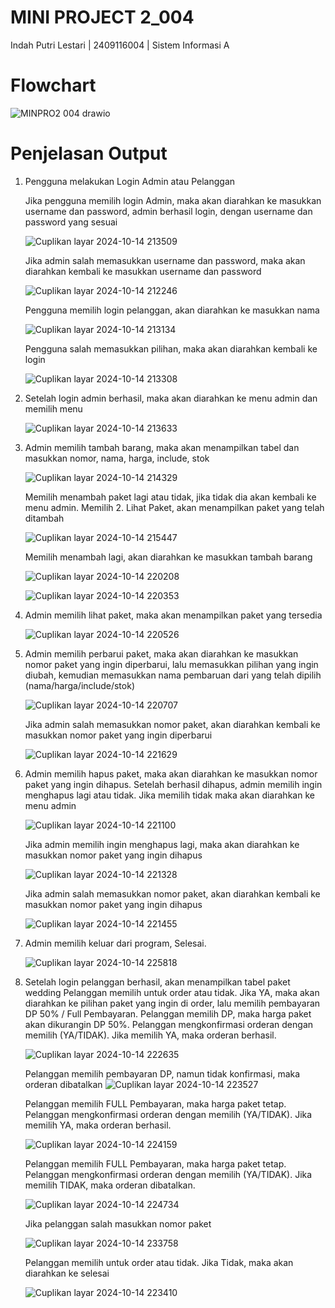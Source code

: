# MINI PROJECT 2_004
Indah Putri Lestari | 2409116004 | Sistem Informasi A

# Flowchart

![MINPRO2 004 drawio](https://github.com/user-attachments/assets/754c0afe-0321-4d29-8057-216e177cae61)

# Penjelasan Output
1. Pengguna melakukan Login Admin atau Pelanggan

   Jika pengguna memilih login Admin, maka akan diarahkan ke masukkan username dan password, admin berhasil login, dengan username dan password yang sesuai
   
   ![Cuplikan layar 2024-10-14 213509](https://github.com/user-attachments/assets/adbcbb6e-050e-43d5-bfa9-602329037d49)

    Jika admin salah memasukkan username dan password, maka akan diarahkan kembali ke masukkan username dan password
   
   ![Cuplikan layar 2024-10-14 212246](https://github.com/user-attachments/assets/946dca74-8791-4399-bb00-f9dde3e0f0f4)

   Pengguna memilih login pelanggan, akan diarahkan ke masukkan nama

   ![Cuplikan layar 2024-10-14 213134](https://github.com/user-attachments/assets/59591b4e-8e45-454a-b6d2-acc09ae956e6)

   Pengguna salah memasukkan pilihan, maka akan diarahkan kembali ke login
   
    ![Cuplikan layar 2024-10-14 213308](https://github.com/user-attachments/assets/2381fa42-6597-415d-b3e8-39b0bf766f45)

2. Setelah login admin berhasil, maka akan diarahkan ke menu admin dan memilih menu

   ![Cuplikan layar 2024-10-14 213633](https://github.com/user-attachments/assets/b6893f2d-38e0-426e-8337-2c546408433c)

3. Admin memilih tambah barang, maka akan menampilkan tabel dan masukkan nomor, nama, harga, include, stok

   ![Cuplikan layar 2024-10-14 214329](https://github.com/user-attachments/assets/8ee166b9-8e66-4579-8afd-4a4eaa6e4ec0)

   Memilih menambah paket lagi atau tidak, jika tidak dia akan kembali ke menu admin. Memilih 2. Lihat Paket, akan menampilkan paket yang telah ditambah
     
   ![Cuplikan layar 2024-10-14 215447](https://github.com/user-attachments/assets/f7380c98-1aee-44b6-b5a7-d31532af0fc5)

    Memilih menambah lagi, akan diarahkan ke masukkan tambah barang
   
    ![Cuplikan layar 2024-10-14 220208](https://github.com/user-attachments/assets/aea92551-ac7f-452e-a747-fde50fa2d525)

    ![Cuplikan layar 2024-10-14 220353](https://github.com/user-attachments/assets/233b281b-0424-4424-9a08-f244b4e5dcc3)

3. Admin memilih lihat paket, maka akan menampilkan paket yang tersedia

   ![Cuplikan layar 2024-10-14 220526](https://github.com/user-attachments/assets/8f5c4bb2-55aa-468a-b9dd-9349d704ab7b)

4. Admin memilih perbarui paket, maka akan diarahkan ke masukkan nomor paket yang ingin diperbarui, lalu memasukkan pilihan yang ingin diubah, kemudian memasukkan nama pembaruan dari yang telah dipilih (nama/harga/include/stok)

   ![Cuplikan layar 2024-10-14 220707](https://github.com/user-attachments/assets/01d1cc3c-f200-42c8-83d3-d3dd01688353)

   Jika admin salah memasukkan nomor paket, akan diarahkan kembali ke masukkan nomor paket yang ingin diperbarui

   ![Cuplikan layar 2024-10-14 221629](https://github.com/user-attachments/assets/48c9822e-6a59-480f-b311-942ece0542be)

5. Admin memilih hapus paket, maka akan diarahkan ke masukkan nomor paket yang ingin dihapus. Setelah berhasil dihapus, admin memilih ingin menghapus lagi atau tidak. Jika memilih tidak maka akan diarahkan ke menu admin

   ![Cuplikan layar 2024-10-14 221100](https://github.com/user-attachments/assets/72b4ae87-ceb0-464e-b8c7-b449f9b7395d)

   Jika admin memilih ingin menghapus lagi, maka akan diarahkan ke masukkan nomor paket yang ingin dihapus

   ![Cuplikan layar 2024-10-14 221328](https://github.com/user-attachments/assets/44be5865-2604-42d4-b45c-e80e39ab06d2)

   Jika admin salah memasukkan nomor paket, akan diarahkan kembali ke masukkan nomor paket yang ingin dihapus

   ![Cuplikan layar 2024-10-14 221455](https://github.com/user-attachments/assets/a81d8ead-c1a4-4467-a960-38677e62b842)

6.  Admin memilih keluar dari program, Selesai.

    ![Cuplikan layar 2024-10-14 225818](https://github.com/user-attachments/assets/c9102080-b154-4fe9-a4fb-8dc6f71d261e)

7.  Setelah login pelanggan berhasil, akan menampilkan tabel paket wedding
    Pelanggan memilih untuk order atau tidak. Jika YA, maka akan diarahkan ke pilihan paket yang ingin di order, lalu memilih pembayaran DP 50% / Full Pembayaran. Pelanggan memilih DP, maka harga paket akan dikurangin DP 50%. Pelanggan mengkonfirmasi orderan dengan memilih (YA/TIDAK). Jika memilih YA, maka orderan berhasil.
    
    ![Cuplikan layar 2024-10-14 222635](https://github.com/user-attachments/assets/e9259d87-025f-4d0c-be74-8edab4823b0c)

    Pelanggan memilih pembayaran DP, namun tidak konfirmasi, maka orderan dibatalkan
    ![Cuplikan layar 2024-10-14 223527](https://github.com/user-attachments/assets/532dfee8-5db1-430c-9a85-7918d38b9f05)

    Pelanggan memilih FULL Pembayaran, maka harga paket tetap. Pelanggan mengkonfirmasi orderan dengan memilih (YA/TIDAK). Jika memilih YA, maka orderan berhasil.

    ![Cuplikan layar 2024-10-14 224159](https://github.com/user-attachments/assets/681f92bb-f60a-492e-b420-1014b6820092)

    Pelanggan memilih FULL Pembayaran, maka harga paket tetap. Pelanggan mengkonfirmasi orderan dengan memilih (YA/TIDAK). Jika memilih TIDAK, maka orderan dibatalkan.

    ![Cuplikan layar 2024-10-14 224734](https://github.com/user-attachments/assets/9b14b306-ac86-42ec-a7d6-7399593a9999)

    Jika pelanggan salah masukkan nomor paket

    ![Cuplikan layar 2024-10-14 233758](https://github.com/user-attachments/assets/db486142-a52a-4d6e-b76f-590074cdfc7c)

    Pelanggan memilih untuk order atau tidak. Jika Tidak, maka akan diarahkan ke selesai

    ![Cuplikan layar 2024-10-14 223410](https://github.com/user-attachments/assets/4b087d2d-0ca7-42bf-bb61-2a5705e910fc)


  

 

    
